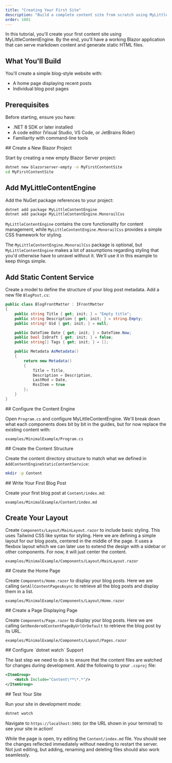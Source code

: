 ```yaml
---
title: "Creating Your First Site"
description: "Build a complete content site from scratch using MyLittleContentEngine"
order: 1001
---
```


In this tutorial, you'll create your first content site using MyLittleContentEngine. By the end, you'll have a working
Blazor application that can serve markdown content and generate static HTML files.

## What You'll Build

You'll create a simple blog-style website with:

- A home page displaying recent posts
- Individual blog post pages

## Prerequisites

Before starting, ensure you have:

- .NET 8 SDK or later installed
- A code editor (Visual Studio, VS Code, or JetBrains Rider)
- Familiarity with command-line tools

<Steps>
<Step stepNumber="1">
## Create a New Blazor Project

Start by creating a new empty Blazor Server project:

```bash
dotnet new blazorserver-empty -n MyFirstContentSite
cd MyFirstContentSite
```
</Step>

<Step stepNumber="2">

## Add MyLittleContentEngine
Add the NuGet package references to your project:

```bash
dotnet add package MyLittleContentEngine
dotnet add package MyLittleContentEngine.MonorailCss
```

`MyLittleContentEngine` contains the core functionality for content management, while
`MyLittleContentEngine.MonorailCss` provides a simple CSS framework for styling.

The `MyLittleContentEngine.MonorailCss` package is optional, but `MyLittleContentEngine` makes a lot of assumptions
regarding styling that you'd otherwise have to unravel without it.
We'll use it in this example to keep things simple.
</Step>
<Step title="Add Static Content Service" stepNumber="3">

## Add Static Content Service

Create a model to define the structure of your blog post metadata. Add a new file `BlogPost.cs`:



```csharp
public class BlogFrontMatter : IFrontMatter
{
    public string Title { get; init; } = "Empty title";
    public string Description { get; init; } = string.Empty;
    public string? Uid { get; init; } = null;

    public DateTime Date { get; init; } = DateTime.Now;
    public bool IsDraft { get; init; } = false;
    public string[] Tags { get; init; } = [];

    public Metadata AsMetadata()
    {
        return new Metadata()
        {
            Title = Title,
            Description = Description,
            LastMod = Date,
            RssItem = true
        };
    }
}
```
</Step>
<Step stepNumber="4">
## Configure the Content Engine

Open `Program.cs` and configure MyLittleContentEngine. We'll break down what each components does bit by bit in the
guides, but for now replace the existing content with:

```csharp:path
examples/MinimalExample/Program.cs
```
</Step>
<Step stepNumber="5">
## Create the Content Structure

Create the content directory structure to match what we defined in `AddContentEngineStaticContentService`:

```bash
mkdir -p Content
```
</Step>
<Step stepNumber="6">
## Write Your First Blog Post

Create your first blog post at `Content/index.md`:

```markdown:path
examples/MinimalExample/Content/index.md
```
</Step>
<Step stepNumber="7">

## Create Your Layout

Create `Components/Layout/MainLayout.razor` to include basic styling. This uses Tailwind CSS like syntax for styling.
Here we are defining a simple layout for our blog posts, centered in the middle of the page. It uses a flexbox layout
which we can later use to extend the design with a sidebar or other components. For now, it will just center the
content.

```razor:path
examples/MinimalExample/Components/Layout/MainLayout.razor
```
</Step>
<Step stepNumber="8">
## Create the Home Page

Create `Components/Home.razor` to display your blog posts. Here we are calling `GetAllContentPagesAsync` to retrieve all
the blog posts and display them in a list.

```razor:path
examples/MinimalExample/Components/Layout/Home.razor
```
</Step>
<Step stepNumber="9">
## Create a Page Displaying Page

Create `Components/Page.razor` to display your blog posts. Here we are calling `GetRenderedContentPageByUrlOrDefault`
to retrieve the blog post by its URL.

```razor:path
examples/MinimalExample/Components/Layout/Pages.razor
```
</Step>
<Step stepNumber="6">
## Configure `dotnet watch` Support

The last step we need to do is to ensure that the content files are watched for changes during development.
Add the following to your `.csproj` file:

```xml
<ItemGroup>
    <Watch Include="Content\**\*.*"/>
</ItemGroup>

```
</Step>
<Step stepNumber="11">
## Test Your Site

Run your site in development mode:

```bash
dotnet watch
```

Navigate to `https://localhost:5001` (or the URL shown in your terminal) to see your site in action!

While the page is open, try editing the `Content/index.md` file. You should see the changes reflected
immediately without needing to restart the server. Not just editing, but adding, renaming and deleting files
should also work seamlessly.
</Step>
</Steps>